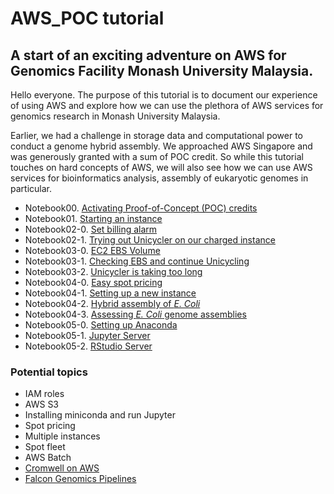 # AWS_POC tutorial
## A start of an exciting adventure on AWS for Genomics Facility Monash University Malaysia.

Hello everyone. The purpose of this tutorial is to document our experience of using AWS and explore how we can use the plethora of AWS services for genomics research in Monash University Malaysia.

Earlier, we had a challenge in storage data and computational power to conduct a genome hybrid assembly. We approached AWS Singapore and was generously granted with a sum of POC credit. So while this tutorial touches on hard concepts of AWS, we will also see how we can use AWS services for bioinformatics analysis, assembly of eukaryotic genomes in particular.

- Notebook00. [Activating Proof-of-Concept (POC) credits](./notebooks/Notebook00.ipynb)
- Notebook01. [Starting an instance](./notebooks/Notebook01.ipynb)
- Notebook02-0. [Set billing alarm](./notebooks/Notebook02-0.ipynb)
- Notebook02-1. [Trying out Unicycler on our charged instance](./notebooks/Notebook02-1.ipynb)
- Notebook03-0. [EC2 EBS Volume](./notebooks/Notebook03-0.ipynb)
- Notebook03-1. [Checking EBS and continue Unicycling](./notebooks/Notebook03-1.ipynb)
- Notebook03-2. [Unicycler is taking too long](./notebooks/Notebook03-2.ipynb)
- Notebook04-0. [Easy spot pricing](./notebooks/Notebook04-0.ipynb)
- Notebook04-1. [Setting up a new instance](./notebooks/Notebook04-1.ipynb)
- Notebook04-2. [Hybrid assembly of <em>E. Coli</em>](./notebooks/Notebook04-2.ipynb)
- Notebook04-3. [Assessing <em>E. Coli</em> genome assemblies](./notebooks/Notebook04-2.ipynb)
- Notebook05-0. [Setting up Anaconda](./notebooks/Notebook05-0.ipynb)
- Notebook05-1. [Jupyter Server](./notebooks/Notebook05-1.ipynb)
- Notebook05-2. [RStudio Server](./notebooks/Notebook05-2.ipynb)


### Potential topics
- IAM roles
- AWS S3
- Installing miniconda and run Jupyter
- Spot pricing
- Multiple instances
- Spot fleet
- AWS Batch
- [Cromwell on AWS](https://aws.amazon.com/government-education/cromwell-on-aws/)
- [Falcon Genomics Pipelines](https://aws.amazon.com/marketplace/pp/B07C3NV88G)
